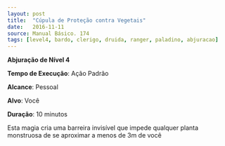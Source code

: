 ```yaml
---
layout: post
title:  "Cúpula de Proteção contra Vegetais"
date:   2016-11-11
source: Manual Básico. 174
tags: [level4, bardo, clerigo, druida, ranger, paladino, abjuracao]
---
```


**Abjuração de Nível 4**

**Tempo de Execução**: Ação Padrão

**Alcance**: Pessoal

**Alvo**: Você

**Duração**: 10 minutos

Esta magia cria uma barreira invisível que impede qualquer planta monstruosa de se aproximar a menos de 3m de você